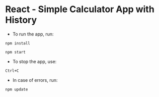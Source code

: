 # React - Simple Calculator App with History

* To run the app, run:

`npm install`

`npm start`

* To stop the app, use: 

`Ctrl+C`

* In case of errors, run:

`npm update`
